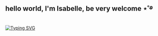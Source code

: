 ## hello world, I'm Isabelle, be very welcome ⋆˚࿔

[![Typing SVG](https://readme-typing-svg.herokuapp.com?font=Fira+Code&size=15&pause=1000&color=8018F7&width=435&lines=cursando+an%C3%A1lise+e+desenvolvimento+de+sistemas)](https://git.io/typing-svg)
<!--
**isabellezk/isabellezk** is a ✨ _special_ ✨ repository because its `README.md` (this file) appears on your GitHub profile.

Here are some ideas to get you started:

- 🔭 I’m currently working on ...
- 🌱 I’m currently learning ...
- 👯 I’m looking to collaborate on ...
- 🤔 I’m looking for help with ...
- 💬 Ask me about ...
- 📫 How to reach me: ...
- 😄 Pronouns: ...
- ⚡ Fun fact: ...
-->
